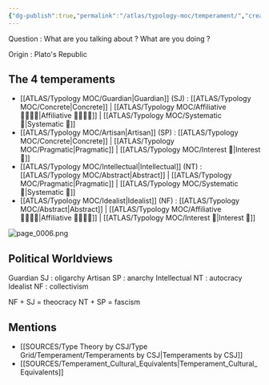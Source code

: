 ```yaml
---
{"dg-publish":true,"permalink":"/atlas/typology-moc/temperament/","created":"","updated":""}
---
```



Question : What are you talking about ? What are you doing ? 

Origin : Plato's Republic 

## The 4 temperaments
- [[ATLAS/Typology MOC/Guardian\|Guardian]] (SJ) : [[ATLAS/Typology MOC/Concrete\|Concrete]] | [[ATLAS/Typology MOC/Affiliative 👨‍👩‍👧‍👦\|Affiliative 👨‍👩‍👧‍👦]] | [[ATLAS/Typology MOC/Systematic 🔧\|Systematic 🔧]]
- [[ATLAS/Typology MOC/Artisan\|Artisan]] (SP) : [[ATLAS/Typology MOC/Concrete\|Concrete]] | [[ATLAS/Typology MOC/Pragmatic\|Pragmatic]] | [[ATLAS/Typology MOC/Interest 🤝\|Interest 🤝]] 
- [[ATLAS/Typology MOC/Intellectual\|Intellectual]] (NT) : [[ATLAS/Typology MOC/Abstract\|Abstract]] | [[ATLAS/Typology MOC/Pragmatic\|Pragmatic]] | [[ATLAS/Typology MOC/Systematic 🔧\|Systematic 🔧]]
- [[ATLAS/Typology MOC/Idealist\|Idealist]] (NF) : [[ATLAS/Typology MOC/Abstract\|Abstract]] | [[ATLAS/Typology MOC/Affiliative 👨‍👩‍👧‍👦\|Affiliative 👨‍👩‍👧‍👦]] | [[ATLAS/Typology MOC/Interest 🤝\|Interest 🤝]]

![page_0006.png](/img/user/EXTRAS/Images/page_0006.png)

## Political Worldviews

Guardian SJ : oligarchy 
Artisan SP : anarchy
Intellectual NT : autocracy
Idealist NF : collectivism

NF + SJ = theocracy
NT + SP = fascism

## Mentions
- [[SOURCES/Type Theory by CSJ/Type Grid/Temperament/Temperaments by CSJ\|Temperaments by CSJ]]
- [[SOURCES/Temperament_Cultural_Equivalents\|Temperament_Cultural_Equivalents]]